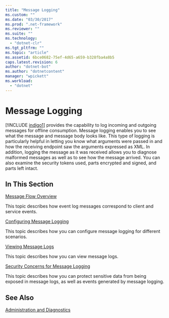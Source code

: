 ```yaml
---
title: "Message Logging"
ms.custom: ""
ms.date: "03/30/2017"
ms.prod: ".net-framework"
ms.reviewer: ""
ms.suite: ""
ms.technology: 
  - "dotnet-clr"
ms.tgt_pltfrm: ""
ms.topic: "article"
ms.assetid: 6bce0682-75ef-4d65-a659-b328fba4a8b5
caps.latest.revision: 6
author: "dotnet-bot"
ms.author: "dotnetcontent"
manager: "wpickett"
ms.workload: 
  - "dotnet"
---
```

# Message Logging
[!INCLUDE [indigo1](../../../../includes/indigo1-md.md)] provides the capability to log incoming and outgoing messages for offline consumption. Message logging enables you to see what the message and message body looks like. This type of logging is particularly helpful in letting you know what arguments were passed in and how the receiving endpoint saw the arguments expressed as XML. In addition, logging the message as it was received allows you to diagnose malformed messages as well as to see how the message arrived. You can also examine the security tokens used, parts encrypted and signed, and parts left intact.  
  
## In This Section  
 [Message Flow Overview](../../../../docs/framework/wcf/diagnostics/message-flow-overview.md)  
  
 This topic describes how event log messages correspond to client and service events.  
  
 [Configuring Message Logging](../../../../docs/framework/wcf/diagnostics/configuring-message-logging.md)  
  
 This topic describes how you can configure message logging for different scenarios.  
  
 [Viewing Message Logs](../../../../docs/framework/wcf/diagnostics/viewing-message-logs.md)  
  
 This topic describes how you can view message logs.  
  
 [Security Concerns for Message Logging](../../../../docs/framework/wcf/diagnostics/security-concerns-for-message-logging.md)  
  
 This topic describes how you can protect sensitive data from being exposed in message logs, as well as events generated by message logging.  
  
## See Also  
 [Administration and Diagnostics](../../../../docs/framework/wcf/diagnostics/index.md)
